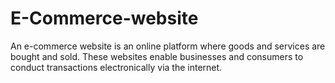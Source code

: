 # E-Commerce-website
An e-commerce website is an online platform where goods and services are bought and sold. These websites enable businesses and consumers to conduct transactions electronically via the internet. 
